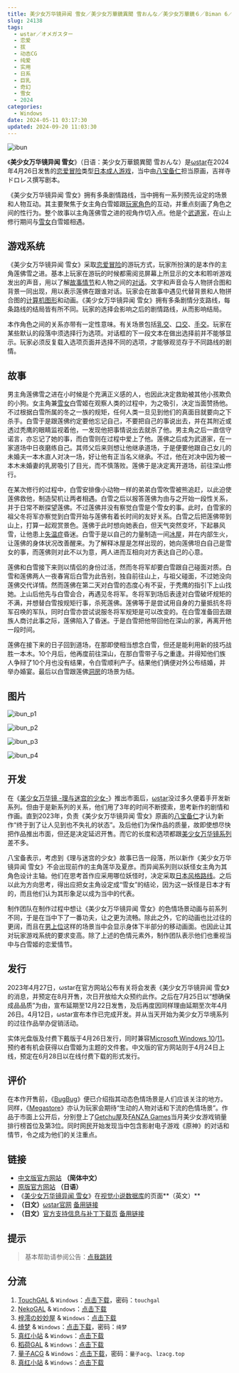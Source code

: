 ```yaml
---
title: 美少女万华镜异闻 雪女／美少女万華鏡異聞 雪おんな／美少女万華鏡６／Biman 6／美少女万拔镜／撸出血万华镜／美少女万花筒／特别篇
slug: 24138
tags:
  - ωstar／オメガスター
  - 恋爱
  - 拔
  - 动态CG
  - 纯爱
  - 实用
  - 日系
  - 巨乳
  - 奇幻
  - 雪女
  - 2024
categories:
  - Windows
date: 2024-05-11 03:17:30
updated: 2024-09-20 11:03:30
---
```


![ibun](https://static.30hb.cn/vndb/img/ibun.webp)

《**美少女万华镜异闻 雪女**》（日语：美少女万華鏡異聞 雪おんな）是[ωstar](https://zh.wikipedia.org/wiki/Ωstar)在2024年4月26日发售的[恋爱冒险](https://zh.wikipedia.org/wiki/戀愛冒險)类型[日本成人游戏](https://zh.wikipedia.org/wiki/日本成人遊戲)，当中由[八宝备仁](https://zh.wikipedia.org/wiki/八宝备仁)担当原画，吉祥寺ドロレス撰写剧本。

<!--more-->

《美少女万华镜异闻 雪女》拥有多条剧情路线，当中拥有一系列预先设定的场景和人物互动。其主要聚焦于女主角白雪姬跟[玩家角色](https://zh.wikipedia.org/wiki/玩家角色)的互动，并重点刻画了角色之间的性行为。整个故事以主角莲佛雪之进的视角作切入点。他是个[武道家](https://zh.wikipedia.org/wiki/武道)，在山上修行期间与[雪女](https://zh.wikipedia.org/wiki/雪女)白雪姬相遇。

## 游戏系统

《美少女万华镜异闻 雪女》采取[恋爱冒险](https://zh.wikipedia.org/wiki/戀愛冒險)的游玩方式，玩家所扮演的是本作的主角莲佛雪之进。基本上玩家在游玩的时候都需阅览屏幕上所显示的文本和聆听游戏发出的声音，用以了解[故事情节](https://zh.wikipedia.org/wiki/叙事)和人物之间的[对话](https://zh.wikipedia.org/wiki/對話)。文字和声音会与人物拼合图和背景一同出现，用以表示莲佛在跟谁对话。玩家会在故事中遇见代替背景和人物拼合图的[计算机图形](https://zh.wikipedia.org/wiki/计算机图形)和动画。《美少女万华镜异闻 雪女》拥有多条剧情分支路线，每条路线的结局皆有所不同。玩家的选择会影响之后的剧情路线，从而影响结局。

本作角色之间的关系亦带有一定性意味。有关场景包括[乳交](https://zh.wikipedia.org/wiki/乳交)、[口交](https://zh.wikipedia.org/wiki/口交)、[手交](https://zh.wikipedia.org/wiki/手交)。玩家在某些默认的段落中须选择行为选项。对话框的下一段文本在做出选择前并不能够显示。玩家必须反复载入选项页面并选择不同的选项，才能够观览存于不同路线的剧情。

## 故事

男主角莲佛雪之进在小时候是个充满正义感的人，也因此决定救助被其他小孩欺负的小狗。女主角兼[雪女](https://zh.wikipedia.org/wiki/雪女)白雪姬在观察人类的过程中，为之吸引，决定当面赞扬他。不过根据白雪所属的冬之一族的规矩，任何人类一旦见到他们的真面目就要向之下杀手。白雪于是跟莲佛约定要他忘记自己，不要把自己的事说出去，并在其附近或透过秃鹰的眼睛监视着他，一发现他把事情说出去就杀了他。男主角之后一直信守诺言，亦忘记了她的事，而白雪则在过程中爱上了他。莲佛之后成为武道家，在一家道场中日夜磨练自己。其师父后来则想让他继承道场，于是便要他跟自己女儿的未婚夫一本木直人对决一场，好让他有正当名义继承。不过，他在对决中因为被一本木未婚妻的乳房吸引了目光，而不慎落败。莲佛于是决定离开道场，前往深山修行。

在某次修行的过程中，白雪安排像小动物一样的弟弟白雪吹雪被熊追赶，以此迫使莲佛救他，制造契机让两者相遇。白雪之后以报答莲佛为由与之开始一段性关系，并于日常不断探望莲佛。不过莲佛并没有察觉白雪是个雪女的事。此时，白雪家的祖父冬将军亦察觉到白雪开始与莲佛有着长时间的友好关系。白雪之后把莲佛带到山上，打算一起观赏景色。莲佛于此时想向她表白，但天气突然变坏，下起暴风雪，让他患上[失温症](https://zh.wikipedia.org/wiki/失溫症)昏迷。白雪于是以自己的力量制造一间[冰屋](https://zh.wikipedia.org/wiki/冰屋)，并在内部生火，让莲佛的身体状况改善醒来。为了解释冰屋是怎样出现的，她向莲佛坦白自己是雪女的事，而莲佛则对此不以为意，两人进而互相向对方表达自己的心意。

莲佛和白雪接下来则以情侣的身份过活，然而冬将军却要白雪跟自己碰面对质。白雪和莲佛两人一夜春宵后白雪为此告别，独自前往山上，与祖父碰面，不过她没向莲佛交代详情。然而莲佛在第二天对白雪的态度心有不妥，于秃鹰的指引下上山找她。上山后他先与白雪会合，再遇见冬将军。冬将军到场后表逹对白雪破坏规矩的不满，并想替白雪按规矩行事，杀死莲佛。莲佛等于是尝试用自身的力量抵抗冬将军召唤的军队，同时白雪亦尝试说服冬将军规矩是可以改变的。在白雪准备回去跟族人商讨此事之际，莲佛陷入了昏迷。于是白雪把他带回他在深山的家，再离开他一段时间。

莲佛在接下来的日子回到道场，在那即使相当想念白雪，但还是能利用新的技巧战胜一本木。10个月后，他再度前往深山，在那白雪带子与之重逢。并得知他们族人争辩了10个月也没有结果，令白雪顺利产子。结果他们俩便对外公布结婚，并举办婚宴。最后以白雪跟莲佛[洞房](https://zh.wikipedia.org/wiki/圓房)的场景为结。

## 图片

![ibun_p1](https://static.30hb.cn/vndb/img/ibun_p1.webp)

![ibun_p2](https://static.30hb.cn/vndb/img/ibun_p2.webp)

![ibun_p3](https://static.30hb.cn/vndb/img/ibun_p3.webp)

![ibun_p4](https://static.30hb.cn/vndb/img/ibun_p4.webp)

## 开发

在《[美少女万华镜 -理与迷宫的少女-](https://zh.wikipedia.org/wiki/美少女萬華鏡_-理與迷宮的少女-)》推出市面后，[ωstar](https://zh.wikipedia.org/wiki/Ωstar)没过多久便着手开发新系列。但由于是新系列的关系，他们用了3年的时间不断摸索，思考新作的剧情和作画。直到2023年，负责《美少女万华镜异闻 雪女》原画的[八宝备仁](https://zh.wikipedia.org/wiki/八宝备仁)才认为新作“终于到了让人见到也不失礼的状态”。及后他们为保作品的质量，故即使想尽快把作品推出市面，但还是决定延迟开售。而它的长度和选项都跟[美少女万华镜系列](https://zh.wikipedia.org/wiki/美少女万华镜系列)差不多。

八宝备表示，考虑到《理与迷宫的少女》故事已告一段落，所以新作《美少女万华镜异闻 雪女》不会出现前作的主角莲华及夏彦。而异闻系列则以妖怪女主角为其角色设计主轴。他们在思考首作应采用哪位妖怪时，决定采取[日本风格路线](https://zh.wikipedia.org/wiki/怪談_(日本))。之后以此为方向思考，得出应把女主角设定成“雪女”的结论，因为这一妖怪是日本才有的，而且他们认为其形象足以成为当中的代表。

制作团队在制作过程中想让《美少女万华镜异闻 雪女》的色情场景动画与前系列不同，于是在当中下了一番功夫，让之更为流畅。除此之外，它的动画也比过往的更阔，而且在[男上位](https://zh.wikipedia.org/wiki/正常体位)这样的场景当中会显示身体下半部分的移动画面。也因此让其对玩家游戏系统的要求变高。除了上述的色情元素外，制作团队表示他们也重视当中与白雪姬的恋爱情节。

## 发行

2023年4月27日，ωstar在官方网站公布有关将会发表《美少女万华镜异闻 雪女》的消息，并预定在8月开售，次日开放给大众预约此作。之后在7月25日以“想确保成品品质”为由，宣布延期至12月22日发售，及后再度因同样理由延期至次年4月26日。4月12日，ωstar宣布本作已完成开发。并从当天开始为美少女万华境系列的过往作品举办促销活动。

实体光盘版及付费下戴版于4月26日发行，同时兼容[Microsoft Windows 10](https://zh.wikipedia.org/wiki/Windows_10)/[11](https://zh.wikipedia.org/wiki/Windows_11)。预约者有机会获得以白雪姫为主题的文件套。中文版的官方网站则于4月24日上线，预定在6月28日以在线付费下载的形式发行。

## 评价

在本作开售前，《[BugBug](https://zh.wikipedia.org/wiki/BugBug)》便已介绍指其动态色情场景是人们应该关注的地方。同样，《[Megastore](https://zh.wikipedia.org/wiki/Megastore)》亦认为玩家会期待“生动的人物对话和下流的色情场景”。作品于市面上公开后，分别登上了[Getchu屋](https://zh.wikipedia.org/wiki/Getchu屋)及[FANZA Games](https://zh.wikipedia.org/wiki/DMM.com)当月美少女游戏销量排行榜首位及第3位。同时网民开始发现当中包含影射电子游戏《原神》的对话和情节，令之成为他们的关注重点。

## 链接

- [中文版官方网站](https://bishojomangekyo.com/ibun/) **（简体中文）**
- [原版官方网站](http://www.omega-star.jp/ibun/index.html) **（日语）**
- 《[美少女万华镜异闻 雪女](https://vndb.org/v44184)》在[视觉小说数据库](https://zh.wikipedia.org/wiki/視覺小說數據庫)的页面**（英文）**
- **（日文）**[ωstar官网](http://www.favo-soft.jp/omega-star/) [备用链接](http://www.omega-star.jp)
- **（日文）**[官方支持信息与补丁下载页](http://www.favo-soft.jp/omega-star/support.html) [备用链接](http://www.omega-star.jp/support.html)

## 提示

> 基本帮助请参阅公告：[点我跳转](/)

## 分流

1. [TouchGAL](https://www.touchgal.us/) & `Windows`：[点击下载](https://pan.touchgal.net/s/1Nj5uX)，密码：`touchgal`
2. [NekoGAL](https://www.nekogal.com/) & `Windows`：[点击下载](https://pan.nekogal.top/s/Nr0Hx)
3. [梓澪の妙妙屋](https://zi0.cc/) & `Windows`：[点击下载](https://zi0.cc/,%E3%80%90ADV-%E5%86%92%E9%99%A9%E6%B8%B8%E6%88%8F%E3%80%91/%E3%80%90PC%E3%80%91[ADV][AI%E7%BF%BB%E8%AF%91]%E7%BE%8E%E5%B0%91%E5%A5%B3%E4%B8%87%E5%8D%8E%E9%95%9C%E5%BC%82%E9%97%BB%20%E9%9B%AA%E5%A5%B3%20%E7%BE%8E%E5%B0%91%E5%A5%B3%E4%B8%87%E8%8F%AF%E9%8F%A1%E7%95%B0%E8%81%9E%20%E9%9B%AA%E3%81%8A%E3%82%93%E3%81%AA?from=search)
4. [绮梦](https://acgs.one/) & `Windows`：[点击下载](https://game.acgs.one/game/492.html)，密码：`绮梦`
5. [真红小站](https://www.shinnku.com/) & `Windows`：[点击下载](https://www.shinnku.com/api/download/0/win/%E7%BE%8E%E5%B0%91%E5%A5%B3%E4%B8%87%E8%8F%AF%E9%8F%A1%E7%95%B0%E8%81%9E%20%E9%9B%AA%E3%81%8A%E3%82%93%E3%81%AA%20%E9%9B%AA%E5%A5%B3%20%E7%BE%8E%E5%B0%91%E5%A5%B3%E4%B8%87%E5%8D%8E%E9%95%9C.7z)
6. [稻荷GAL](https://inarigal.com/) & `Windows`：[点击下载](https://inarigal.com/detail/12989)
7. [量子ACG](https://lzacg.org/) & `Windows`：[点击下载](https://lzacg.org/7163)，密码：`量子acg`、`lzacg.top`
8. [真红小站](https://www.shinnku.com/) & `Windows`：[点击下载](https://www.shinnku.com/api/download/0/win/%E7%BE%8E%E5%B0%91%E5%A5%B3%E4%B8%87%E8%8F%AF%E9%8F%A1%E7%95%B0%E8%81%9E%20%E9%9B%AA%E3%81%8A%E3%82%93%E3%81%AA%20%E9%9B%AA%E5%A5%B3%20%E7%BE%8E%E5%B0%91%E5%A5%B3%E4%B8%87%E5%8D%8E%E9%95%9C.7z)
